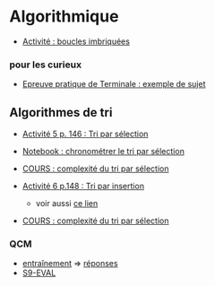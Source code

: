 # Algorithmique
* [Activité : boucles imbriquées](https://github.com/thfruchart/1nsi/blob/main/S9/Activit%C3%A9_Boucles_imbriqu%C3%A9es.ipynb)
### pour les curieux
* [Epreuve pratique de Terminale : exemple de sujet](https://github.com/thfruchart/1nsi/blob/main/S9/SujetEpreuvePratique1.ipynb)


## Algorithmes de tri
* [Activité 5 p. 146 : Tri par sélection](https://www.cahier-nsi.fr/tri_par_selection/)
* [Notebook : chronométrer le tri par sélection](https://github.com/thfruchart/1nsi/blob/main/S9/Chrono_Tri_Selection.ipynb)
* [COURS : complexité du tri par sélection](https://github.com/thfruchart/1nsi/blob/main/S9/COURS_Complex_TRI_selection.ipynb)

* [Activité 6 p.148 : Tri par insertion](https://www.cahier-nsi.fr/tri_par_insertion/)
  * voir aussi [ce lien](https://interstices.info/les-algorithmes-de-tri/)
* [COURS : complexité du tri par sélection](https://github.com/thfruchart/1nsi/blob/main/S9/COURS_Complex_TRI_insertion.ipynb)


### QCM
* [entraînement](https://genumsi.inria.fr/qcm.php?h=087eb74a9ee2ca0627241fbbeada2147)  => [réponses](https://genumsi.inria.fr/qcm-corrige.php?cle=MzAzOzQ5NzsxMjk2OzEyOTc7MTk4OzIwNDszMDc=)
* [S9-EVAL](https://genumsi.inria.fr/qcm.php?h=305260e2a9a168a97990ca53fb7b083c)
